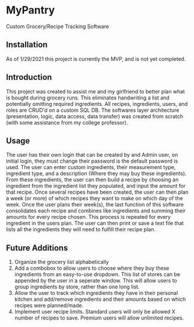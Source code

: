 # MyPantry
Custom Grocery/Recipe Tracking Software

## Installation
As of 1/29/2021 this project is currently the MVP, and is not yet completed.

## Introduction
This project was created to assist me and my girlfriend to better plan what is bought during grocery runs. This eliminates handwriting a list and potentially omitting required ingredients. All recipes, ingredients, users, and roles are CRUD'd on a custom SQL DB. The softwares layer architecture (presentation, logic, data access, data transfer) was created from scratch (with some assistance from my college professor).

## Usage
The user has their own login that can be created by and Admin user, on initial login, they must change their password is the default password is used. The user can enter custom ingredients, their measurement type, ingredient type, and a description (Where they may buy these ingredients). From these ingredients, the user can then build a recipe by choosing an ingredient from the ingredient list they populated, and input the amount for that recipe. Once several recipes have been created, the user can then plan a week (or more) of which recipes they want to make on which day of the week. Once the user plans their week(s), the last function of this software consolidates each recipe and combines like ingredients and summing their amounts for every recipe chosen. This process is repeated for every ingredient in the users plan. The user can then print or save a text file that lists all the ingredients they will need to fulfill their recipe plan.

## Future Additions
1) Organize the grocery list alphabetically
2) Add a combobox to allow users to choose where they buy these ingredients from an easy-to-use dropdown. This list of stores can be appended by the user in a seperate window. This will allow users to group ingredients by store, rather than one long list.
3) Allow the user to track which ingredients they have in their personal kitchen and add/remove ingredients and their amounts based on which recipes were planned/made.
4) Implement user recipe limits. Standard users will only be allowed X number of recipes to save. Premium users will allow unlimited recipes.
